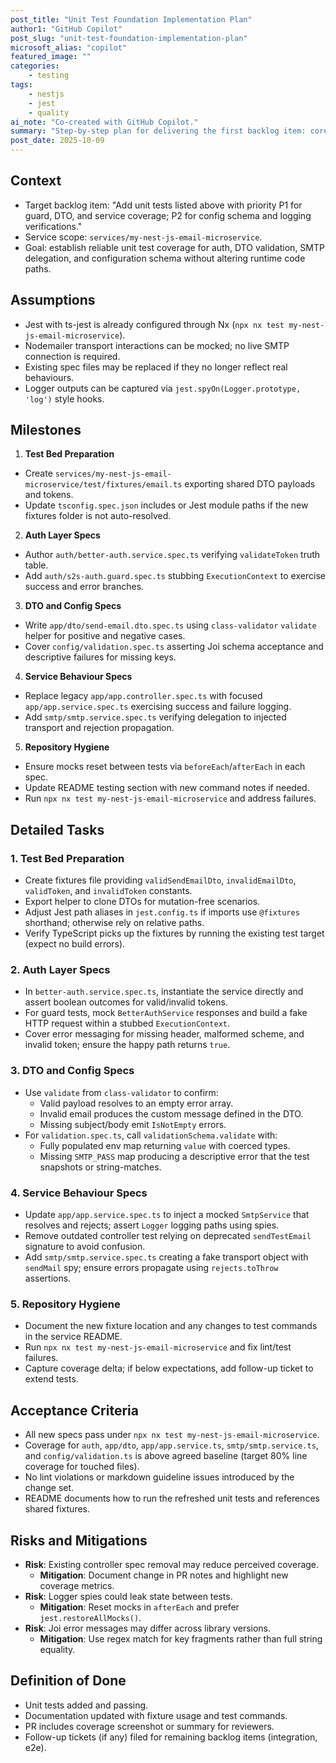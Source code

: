 ```yaml
---
post_title: "Unit Test Foundation Implementation Plan"
author1: "GitHub Copilot"
post_slug: "unit-test-foundation-implementation-plan"
microsoft_alias: "copilot"
featured_image: ""
categories:
	- testing
tags:
	- nestjs
	- jest
	- quality
ai_note: "Co-created with GitHub Copilot."
summary: "Step-by-step plan for delivering the first backlog item: core unit tests for the NestJS email microservice."
post_date: 2025-10-09
---
```


<!-- markdownlint-disable-next-line MD041 -->
## Context

- Target backlog item: "Add unit tests listed above with priority P1 for guard, DTO, and service coverage; P2 for config schema and logging verifications."
- Service scope: `services/my-nest-js-email-microservice`.
- Goal: establish reliable unit test coverage for auth, DTO validation, SMTP delegation, and configuration schema without altering runtime code paths.

## Assumptions

- Jest with ts-jest is already configured through Nx (`npx nx test my-nest-js-email-microservice`).
- Nodemailer transport interactions can be mocked; no live SMTP connection is required.
- Existing spec files may be replaced if they no longer reflect real behaviours.
- Logger outputs can be captured via `jest.spyOn(Logger.prototype, 'log')` style hooks.

## Milestones

1. **Test Bed Preparation**

- Create `services/my-nest-js-email-microservice/test/fixtures/email.ts` exporting shared DTO payloads and tokens.
- Update `tsconfig.spec.json` includes or Jest module paths if the new fixtures folder is not auto-resolved.

2. **Auth Layer Specs**

- Author `auth/better-auth.service.spec.ts` verifying `validateToken` truth table.
- Add `auth/s2s-auth.guard.spec.ts` stubbing `ExecutionContext` to exercise success and error branches.

3. **DTO and Config Specs**

- Write `app/dto/send-email.dto.spec.ts` using `class-validator` `validate` helper for positive and negative cases.
- Cover `config/validation.spec.ts` asserting Joi schema acceptance and descriptive failures for missing keys.

4. **Service Behaviour Specs**

- Replace legacy `app/app.controller.spec.ts` with focused `app/app.service.spec.ts` exercising success and failure logging.
- Add `smtp/smtp.service.spec.ts` verifying delegation to injected transport and rejection propagation.

5. **Repository Hygiene**

- Ensure mocks reset between tests via `beforeEach`/`afterEach` in each spec.
- Update README testing section with new command notes if needed.
- Run `npx nx test my-nest-js-email-microservice` and address failures.

## Detailed Tasks

### 1. Test Bed Preparation

- Create fixtures file providing `validSendEmailDto`, `invalidEmailDto`, `validToken`, and `invalidToken` constants.
- Export helper to clone DTOs for mutation-free scenarios.
- Adjust Jest path aliases in `jest.config.ts` if imports use `@fixtures` shorthand; otherwise rely on relative paths.
- Verify TypeScript picks up the fixtures by running the existing test target (expect no build errors).

### 2. Auth Layer Specs

- In `better-auth.service.spec.ts`, instantiate the service directly and assert boolean outcomes for valid/invalid tokens.
- For guard tests, mock `BetterAuthService` responses and build a fake HTTP request within a stubbed `ExecutionContext`.
- Cover error messaging for missing header, malformed scheme, and invalid token; ensure the happy path returns `true`.

### 3. DTO and Config Specs

- Use `validate` from `class-validator` to confirm:
  - Valid payload resolves to an empty error array.
  - Invalid email produces the custom message defined in the DTO.
  - Missing subject/body emit `IsNotEmpty` errors.
- For `validation.spec.ts`, call `validationSchema.validate` with:
  - Fully populated env map returning `value` with coerced types.
  - Missing `SMTP_PASS` map producing a descriptive error that the test snapshots or string-matches.

### 4. Service Behaviour Specs

- Update `app/app.service.spec.ts` to inject a mocked `SmtpService` that resolves and rejects; assert `Logger` logging paths using spies.
- Remove outdated controller test relying on deprecated `sendTestEmail` signature to avoid confusion.
- Add `smtp/smtp.service.spec.ts` creating a fake transport object with `sendMail` spy; ensure errors propagate using `rejects.toThrow` assertions.

### 5. Repository Hygiene

- Document the new fixture location and any changes to test commands in the service README.
- Run `npx nx test my-nest-js-email-microservice` and fix lint/test failures.
- Capture coverage delta; if below expectations, add follow-up ticket to extend tests.

## Acceptance Criteria

- All new specs pass under `npx nx test my-nest-js-email-microservice`.
- Coverage for `auth`, `app/dto`, `app/app.service.ts`, `smtp/smtp.service.ts`, and `config/validation.ts` is above agreed baseline (target 80% line coverage for touched files).
- No lint violations or markdown guideline issues introduced by the change set.
- README documents how to run the refreshed unit tests and references shared fixtures.

## Risks and Mitigations

- **Risk**: Existing controller spec removal may reduce perceived coverage.
  - **Mitigation**: Document change in PR notes and highlight new coverage metrics.
- **Risk**: Logger spies could leak state between tests.
  - **Mitigation**: Reset mocks in `afterEach` and prefer `jest.restoreAllMocks()`.
- **Risk**: Joi error messages may differ across library versions.
  - **Mitigation**: Use regex match for key fragments rather than full string equality.

## Definition of Done

- Unit tests added and passing.
- Documentation updated with fixture usage and test commands.
- PR includes coverage screenshot or summary for reviewers.
- Follow-up tickets (if any) filed for remaining backlog items (integration, e2e).
